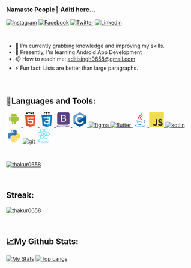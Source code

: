 ### Namaste People🙏 Aditi here... <br>

[![Instagram](https://img.shields.io/badge/thakur0658-black?style=flat&logo=Instagram&logoColor=pink&link=https:https:https:/https://www.instagram.com/thakur0658/)](https://www.instagram.com/thakur0658/)
[![Facebook](https://img.shields.io/badge/Aditi_Thakur-black?style=flat&logo=Facebook&logoColor=blue&link=https:https:https://www.facebook.com/profile.php?id=100014446202447)](https://www.facebook.com/profile.php?id=100014446202447)
[![Twitter](https://img.shields.io/badge/thakur0658-blue?style=flat&logo=Twitter&logoColor=white&link=https:https:https://twitter.com/AditiSi00044342)](https://twitter.com/AditiSi00044342)
[![Linkedin](https://img.shields.io/badge/Aditi_Singh-blue?style=flat&logo=Linkedin&logoColor=white&link=https:https://www.linkedin.com/in/aditi-singh-424b16197/)](https://www.linkedin.com/in/aditi-singh-424b16197/)

<br>

- 🔭 I’m currently grabbing knowledge and improving my skills.
- 🌱 Presently, I’m learning Android App Development 
- 📫 How to reach me: <a href="aditisingh0658@gmail.com">aditisingh0658@gmail.com</a>
- ⚡ Fun fact: Lists are better than large paragraphs.

<br>

## 🧰Languages and Tools:
<p align="left"> <a href="https://developer.android.com" target="_blank"> <img src="https://raw.githubusercontent.com/devicons/devicon/master/icons/android/android-original-wordmark.svg" alt="android" width="40" height="40"/> </a> <a href="https://www.w3.org/html/" target="_blank"> <img src="https://raw.githubusercontent.com/devicons/devicon/master/icons/html5/html5-original-wordmark.svg" alt="html5" width="40" height="40"/> </a>  <a href="https://www.w3schools.com/css/" target="_blank"> <img src="https://raw.githubusercontent.com/devicons/devicon/master/icons/css3/css3-original-wordmark.svg" alt="css3" width="40" height="40"/> </a> <a href="https://getbootstrap.com" target="_blank"> <img src="https://raw.githubusercontent.com/devicons/devicon/master/icons/bootstrap/bootstrap-plain-wordmark.svg" alt="bootstrap" width="40" height="40"/> </a> <a href="https://www.cprogramming.com/" target="_blank"> <img src="https://raw.githubusercontent.com/devicons/devicon/master/icons/c/c-original.svg" alt="c" width="40" height="40"/> </a> <a href="https://www.figma.com/" target="_blank"> <img src="https://www.vectorlogo.zone/logos/figma/figma-icon.svg" alt="figma" width="40" height="40"/> </a> <a href="https://flutter.dev" target="_blank"> <img src="https://www.vectorlogo.zone/logos/flutterio/flutterio-icon.svg" alt="flutter" width="40" height="40"/> </a> <a href="https://www.java.com" target="_blank"> <img src="https://raw.githubusercontent.com/devicons/devicon/master/icons/java/java-original.svg" alt="java" width="40" height="40"/> </a> <a href="https://developer.mozilla.org/en-US/docs/Web/JavaScript" target="_blank"> <img src="https://raw.githubusercontent.com/devicons/devicon/master/icons/javascript/javascript-original.svg" alt="javascript" width="40" height="40"/> </a> <a href="https://kotlinlang.org" target="_blank"> <img src="https://www.vectorlogo.zone/logos/kotlinlang/kotlinlang-icon.svg" alt="kotlin" width="40" height="40"/> </a> <a href="https://www.python.org" target="_blank"> <img src="https://raw.githubusercontent.com/devicons/devicon/master/icons/python/python-original.svg" alt="python" width="40" height="40"/> </a> <a href="https://git-scm.com/" target="_blank"> <img src="https://www.vectorlogo.zone/logos/git-scm/git-scm-icon.svg" alt="git" width="40" height="40"/> </a> <a href="https://reactjs.org/" target="_blank"> <img src="https://raw.githubusercontent.com/devicons/devicon/master/icons/react/react-original-wordmark.svg" alt="react" width="40" height="40"/> </a> </p>
<br>

<p align="left"> <a href="https://github.com/ryo-ma/github-profile-trophy"><img src="https://github-profile-trophy.vercel.app/?username=thakur0658" alt="thakur0658" /></a> </p>
<br>

## Streak:
<p><img align="center" src="https://github-readme-streak-stats.herokuapp.com/?user=thakur0658&" alt="thakur0658" /></p>
<br>

## 📈My Github Stats: 
[![My Stats](https://github-readme-stats.vercel.app/api?username=thakur0658&show_icons=true&title_color=08fdd8&icon_color=bb2acf&text_color=ffffff&bg_color=0a192f&count_private=true)](https://github.com/thakur0658?tab=repositories)
[![Top Langs](https://github-readme-stats.vercel.app/api/top-langs/?username=thakur0658&layout=compact&show_icons=true&title_color=08fdd8&icon_color=bb2acf&text_color=ffffff&bg_color=0a192f)](https://github.com/thakur0658?tab=repositories)

